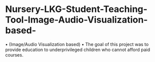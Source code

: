# Nursery-LKG-Student-Teaching-Tool-Image-Audio-Visualization-based-
• (Image/Audio Visualization based) • The goal of this project was to provide education to underprivileged children who cannot afford paid courses.
